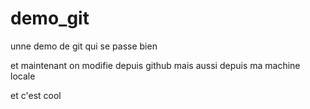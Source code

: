 demo_git
========

unne demo de git qui se passe bien

et maintenant on modifie depuis github
mais aussi depuis ma machine locale

et c'est cool
